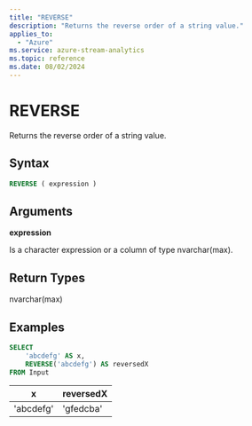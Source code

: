 ```yaml
---
title: "REVERSE"
description: "Returns the reverse order of a string value."
applies_to:
  - "Azure"
ms.service: azure-stream-analytics
ms.topic: reference
ms.date: 08/02/2024
---
```


# REVERSE

Returns the reverse order of a string value.

## Syntax

```SQL
REVERSE ( expression )
```

## Arguments

**expression**

Is a character expression or a column of type nvarchar(max).

## Return Types

nvarchar(max)

## Examples

```SQL
SELECT
    'abcdefg' AS x,
    REVERSE('abcdefg') AS reversedX
FROM Input
```

|x|reversedX|
|-|-|
|'abcdefg'|'gfedcba'|

